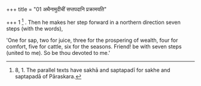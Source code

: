 +++
title = "01 अथैनामुदीचीं सप्तपदानि प्रक्रामयति"

+++
1 [^1] . Then he makes her step forward in a northern direction seven steps (with the words),


[^1]:  8, 1. The parallel texts have sakhā and saptapadī for sakhe and saptapadā of Pāraskara.


'One for sap, two for juice, three for the prospering of wealth, four for comfort, five for cattle, six for the seasons. Friend! be with seven steps (united to me). So be thou devoted to me.'
